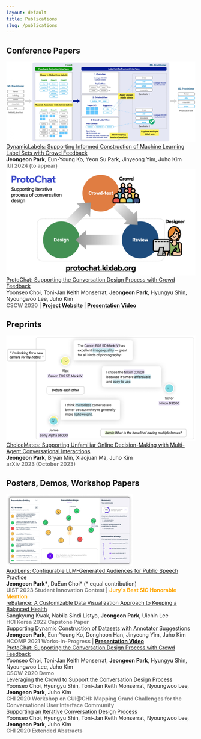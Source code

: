 ```yaml
---
layout: default
title: Publications
slug: /publications
---
```


<h2>Conference Papers</h2>
<div class="pub-container">
    <div class="pub-teaser-image">
            <img class="img-shadow" src="./assets/img/dynamiclabels-teaser.jpg"/>
    </div>
    <div class="pub-contents">
        <a id="focus" class="pub-title" href="">DynamicLabels: Supporting Informed Construction of Machine Learning Label Sets with Crowd Feedback</a> <br/>
        <b class="pub-me">Jeongeon Park</b>, Eun-Young Ko, Yeon Su Park, Jinyeong Yim, Juho Kim <br>
        <b style="color:grey;margin:5px 0 0;"> IUI 2024 (to appear)  </b>
    </div>
</div>

<div class="pub-container">
    <div class="pub-teaser-image">
            <img class="img-shadow" src="./assets/img/protochat-teaser.jpeg"/>
    </div>
    <div class="pub-contents">
        <a id="focus" class="pub-title" href="https://dl.acm.org/doi/10.1145/3432924">ProtoChat: Supporting the Conversation Design Process with Crowd Feedback</a> <br/>
        Yoonseo Choi, Toni-Jan Keith Monserrat, <b class="pub-me">Jeongeon Park</b>, Hyungyu Shin, Nyoungwoo Lee, Juho Kim <br>
        <b style="color:grey;margin:5px 0 0;"> CSCW 2020 | <a id="special" href="http://protochat.kixlab.org/">Project Website</a> | <a id="special" href="https://www.youtube.com/watch?v=oIBt3EkH-eE">Presentation Video</a> </b>
    </div>
</div>


<h2>Preprints</h2>
<div class="pub-container">
    <div class="pub-teaser-image">
        <img class="img-shadow" src="./assets/img/choicemates-teaser.jpg" />
    </div>
    <div class="pub-contents">
        <a id="focus" class="pub-title" href="https://arxiv.org/abs/2310.01331">ChoiceMates: Supporting Unfamiliar Online Decision-Making with Multi-Agent Conversational Interactions</a> <br/>
        <b class="pub-me">Jeongeon Park</b>, Bryan Min, Xiaojuan Ma, Juho Kim <br>
        <b style="color:grey;margin:5px 0 0;">  arXiv 2023 (October 2023) </b>
    </div>
</div>

<h2>Posters, Demos, Workshop Papers</h2>
<div class="pub-container">
    <div class="pub-teaser-image">
        <img class="img-shadow" src="./assets/img/audilens-teaser.jpg" />
    </div>
    <div class="pub-contents">
        <a id="focus" class="pub-title" href="https://dl.acm.org/doi/10.1145/3586182.3625114">AudiLens: Configurable LLM-Generated Audiences for Public Speech Practice</a> <br/>
        <b class="pub-me">Jeongeon Park*</b>, DaEun Choi* (* equal contribution) <br>
        <b style="color:grey;margin:5px 0 0;">UIST 2023 Student Innovation Contest |</b> <b style="color:orange;margin:5px 0 0;">Jury's Best SIC Honorable Mention </b>
    </div>
</div>

<div class="pub-container">
    <div class="pub-contents">
        <a id="focus" class="pub-title" href="/assets/pdf/hcikorea2022-rebalance-capstone.pdf">reBalance: A Customizable Data Visualization Approach to Keeping a Balanced Health</a> <br/>
        Sangkyung Kwak, Nabila Sindi Listyo, <b class="pub-me">Jeongeon Park</b>, Uichin Lee <br>
        <b style="color:grey;margin:5px 0 0;"> HCI Korea 2022 Capstone Paper </b>
    </div>
</div>

<div class="pub-container">
    <div class="pub-contents">
        <a id="focus" class="pub-title" href="https://www.humancomputation.com/assets/wips_demos/HCOMP_2021_paper_97.pdf">Supporting Dynamic Construction of Datasets with Annotator Suggestions</a> <br/>
        <b class="pub-me">Jeongeon Park</b>,  Eun-Young Ko, Donghoon Han, Jinyeong Yim, Juho Kim <br>
        <b style="color:grey;margin:5px 0 0;"> HCOMP 2021 Works-in-Progress | <a id="special" href="https://slideslive.com/38969666">Presentation Video</a> </b>
    </div>
</div>

<div class="pub-container">
    <div class="pub-contents">
        <a id="focus" class="pub-title" href="https://dl.acm.org/doi/10.1145/3406865.3418568">ProtoChat: Supporting the Conversation Design Process with Crowd Feedback</a> <br/>
        Yoonseo Choi, Toni-Jan Keith Monserrat, <b class="pub-me">Jeongeon Park</b>, Hyungyu Shin, Nyoungwoo Lee, Juho Kim <br>
        <b style="color:grey;margin:5px 0 0;"> CSCW 2020 Demo </b>
    </div>
</div>

<div class="pub-container">
    <div class="pub-contents">
        <a id="focus" class="pub-title" href="https://dl.acm.org/doi/10.1145/3405755.3406155">Leveraging the Crowd to Support the Conversation Design Process</a> <br/>
        Yoonseo Choi, Hyungyu Shin, Toni-Jan Keith Monserrat, Nyoungwoo Lee, <b class="pub-me">Jeongeon Park</b>, Juho Kim <br>
        <b style="color:grey;margin:5px 0 0;"> CHI 2020 Workshop on CUI@CHI: Mapping Grand Challenges for the Conversational User Interface Community </b>
    </div>
</div>

<div class="pub-container">
    <div class="pub-contents">
        <a id="focus" class="pub-title" href="https://arxiv.org/abs/2310.01331">Supporting an Iterative Conversation Design Process</a> <br/>
        Yoonseo Choi, Hyungyu Shin, Toni-Jan Keith Monserrat, Nyoungwoo Lee, <b class="pub-me">Jeongeon Park</b>, Juho Kim <br>
        <b style="color:grey;margin:5px 0 0;"> CHI 2020 Extended Abstracts </b>
    </div>
</div>
